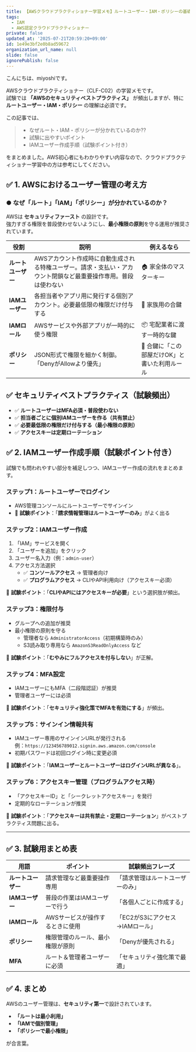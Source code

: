 ```yaml
---
title: 【AWSクラウドプラクティショナー学習メモ】ルートユーザー・IAM・ポリシーの基礎とユーザー作成手順まとめ
tags:
  - IAM
  - AWS認定クラウドプラクティショナー
private: false
updated_at: '2025-07-21T20:59:20+09:00'
id: 1e49e3bf2e0b8ad59672
organization_url_name: null
slide: false
ignorePublish: false
---
```

こんにちは、miyoshiです。

AWSクラウドプラクティショナー（CLF-C02）の学習メモです。  
試験では **「AWSのセキュリティベストプラクティス」** が頻出しますが、特に **ルートユーザー・IAM・ポリシー** の理解は必須です。

この記事では、

>- なぜルート・IAM・ポリシーが分かれているのか??  
>- 試験に出やすいポイント  
>- IAMユーザー作成手順（試験ポイント付き）  

をまとめました。AWS初心者にもわかりやすい内容なので、クラウドプラクティショナー学習中の方は参考にしてください。



## ✅ 1. AWSにおけるユーザー管理の考え方

### ● なぜ「ルート」「IAM」「ポリシー」が分かれているのか？
AWSは **セキュリティファースト** の設計です。  
強力すぎる権限を普段使わせないようにし、**最小権限の原則**を守る運用が推奨されています。

| 役割 | 説明 | 例えるなら |
| ---- | ---- | ---------- |
| **ルートユーザー** | AWSアカウント作成時に自動生成される特権ユーザー。請求・支払い・アカウント閉鎖など最重要操作専用。普段は使わない | 🏠 家全体のマスターキー |
| **IAMユーザー** | 各担当者やアプリ用に発行する個別アカウント。必要最低限の権限だけ付与する | 🔑 家族用の合鍵 |
| **IAMロール** | AWSサービスや外部アプリが一時的に使う権限 | 📦 宅配業者に渡す一時的な鍵 |
| **ポリシー** | JSON形式で権限を細かく制御。「DenyがAllowより優先」 | 📝 合鍵に「この部屋だけOK」と書いた利用ルール |



## ✅ セキュリティベストプラクティス（試験頻出）

- ✅ **ルートユーザーはMFA必須・普段使わない**  
- ✅ **担当者ごとに個別IAMユーザーを作る（共有禁止）**  
- ✅ **必要最低限の権限だけ付与する（最小権限の原則）**  
- ✅ **アクセスキーは定期ローテーション**  



## ✅ 2. IAMユーザー作成手順（試験ポイント付き）

試験でも問われやすい部分を補足しつつ、IAMユーザー作成の流れをまとめます。

### **ステップ1：ルートユーザーでログイン**
- AWS管理コンソールにルートユーザーでサインイン  
- 📌 **試験ポイント**：「**請求情報管理はルートユーザーのみ**」がよく出る  

### **ステップ2：IAMユーザー作成**
1. 「IAM」サービスを開く  
2. 「ユーザーを追加」をクリック  
3. ユーザー名入力（例：`admin-user`）  
4. アクセス方法選択  
   - ✅ **コンソールアクセス** → 管理者向け  
   - ✅ **プログラムアクセス** → CLIやAPI利用向け（アクセスキー必須）  

📌 **試験ポイント**：「**CLIやAPIにはアクセスキーが必要**」という選択肢が頻出。

### **ステップ3：権限付与**
- グループへの追加が推奨  
- 最小権限の原則を守る  
  - 管理者なら `AdministratorAccess`（初期構築時のみ）  
  - S3読み取り専用なら `AmazonS3ReadOnlyAccess` など  

📌 **試験ポイント**：「**むやみにフルアクセスを付与しない**」が正解。

### **ステップ4：MFA設定**
- IAMユーザーにもMFA（二段階認証）が推奨  
- 管理者ユーザーには必須  

📌 **試験ポイント**：「**セキュリティ強化策でMFAを有効にする**」が頻出。

### **ステップ5：サインイン情報共有**
- IAMユーザー専用のサインインURLが発行される  
  例：`https://123456789012.signin.aws.amazon.com/console`  
- 初期パスワードは初回ログイン時に変更必須  

📌 **試験ポイント**：「**IAMユーザーとルートユーザーはログインURLが異なる**」。

### **ステップ6：アクセスキー管理（プログラムアクセス時）**
- 「アクセスキーID」と「シークレットアクセスキー」を発行  
- 定期的なローテーションが推奨  

📌 **試験ポイント**：「**アクセスキーは共有禁止・定期ローテーション**」がベストプラクティス問題に出る。

---

## ✅ 3. 試験用まとめ表

| 用語 | ポイント | 試験頻出フレーズ |
| ---- | -------- | ---------------- |
| **ルートユーザー** | 請求管理など最重要操作専用 | 「請求管理はルートユーザーのみ」 |
| **IAMユーザー** | 普段の作業はIAMユーザーで行う | 「各個人ごとに作成する」 |
| **IAMロール** | AWSサービスが操作するときに使用 | 「EC2がS3にアクセス→IAMロール」 |
| **ポリシー** | 権限管理のルール、最小権限が原則 | 「Denyが優先される」 |
| **MFA** | ルート＆管理者ユーザーに必須 | 「セキュリティ強化策で最適」 |


## ✅ 4. まとめ

AWSのユーザー管理は、**セキュリティ第一**で設計されています。

- **「ルートは最小利用」**  
- **「IAMで個別管理」**  
- **「ポリシーで最小権限」**

が合言葉。


